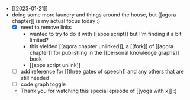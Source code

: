 - [[2023-01-21]]
- doing some more laundry and things around the house, but [[agora chapter]] is my actual focus today :)
  - [x] need to remove links
    - wanted to try to do it with [[apps script]] but I'm finding it a bit limited?
    - this yielded [[agora chapter unlinked]], a [[fork]] of [[agora chapter]] for publishing in the [[personal knowledge graphs]] book
    - [[apps script unlink]]
  - [ ] add reference for [[three gates of speech]] and any others that are still needed
  - [ ] code graph toggle
  - Thank you for watching this special episode of [[yoga with x]] :)
